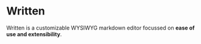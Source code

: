 # Written

Written is a customizable WYSIWYG markdown editor focussed on **ease of use and extensibility**. 
